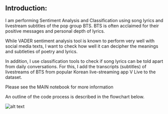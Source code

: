 ## Introduction:
I am performing Sentiment Analysis and Classification using song lyrics and livestream subtitles of the pop group BTS.
BTS is often acclaimed for their positive messages and personal depth of lyrics.

While VADER sentiment analysis tool is known to perform very well with social media texts, I want to check how well it can decipher the meanings and subtleties of poetry and lyrics.

In addition, I use classification tools to check if song lyrics can be told apart from daily conversations. For this, I add the transcripts (subtitles) of livestreams of BTS from popular Korean live-streaming app V Live to the dataset.

Please see the MAIN notebook for more information

An outline of the code process is described in the flowchart below.

![alt text](https://raw.githubusercontent.com/nominmar/bts_text_analysis/main/flowchart.png)
